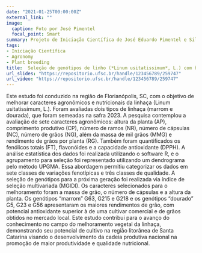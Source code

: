 ```yaml
---
date: "2021-01-25T00:00:00Z"
external_link: ""
image:
  caption: Foto por José Pimentel
  focal_point: Smart
summary: Projeto de Iniciação Científica de José Eduardo Pimentel e Silva
tags:
- Iniciação Científica
- Agronomy
- Plant breeding
title:  Seleção de genótipos de linho (*Linum usitatissimum*, L.) com base em caracteres agronômicos e nutricionais
url_slides: "https://repositorio.ufsc.br/handle/123456789/259747"
url_video: "https://repositorio.ufsc.br/handle/123456789/259747"
---
```


Este estudo foi conduzido na região de Florianópolis, SC, com o objetivo de melhorar caracteres agronômicos e nutricionais da linhaça (Linum usitatissimum, L.). Foram avaliadas dois tipos de linhaça (marrom e dourada), que foram semeadas na safra 2023. A pesquisa contemplou a avaliação de sete caracteres agronômicos: altura da planta (AP), comprimento produtivo (CP), número de ramos (NR), número de cápsulas (NC), número de grãos (NG), além da massa de mil grãos (MMG) e rendimento de grãos por planta (RG). Também foram quantificados os fenólicos totais (FT), flavonóides e a capacidade antioxidante (DPPH). A análise estatística dos dados foi realizada utilizando o software R, e o agrupamento para seleção foi representado utilizando um dendrograma pelo método UPGMA. Essa abordagem permitiu categorizar os dados em sete classes de variações fenotípicas e três classes de qualidade. A seleção de genótipos para a próxima geração foi realizada via índice de seleção multivariada (MGIDI). Os caracteres selecionados para o melhoramento foram a massa de grão, o número de cápsulas e a altura da planta. Os genótipos “marrom” G63, G215 e G218 e os genótipos “dourado” G5, G23 e G56 apresentaram os maiores rendimentos de grão, com potencial antioxidante superior à de uma cultivar comercial e de grãos obtidos no mercado local. Este estudo contribui para o avanço do conhecimento no campo do melhoramento vegetal da linhaça, demonstrando seu potencial de cultivo na região litorânea de Santa Catarina visando o desenvolvimento da cadeia produtiva nacional na promoção de maior produtividade e qualidade nutricional.
